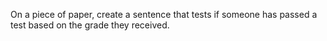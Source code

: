 On a piece of paper, create a sentence that tests if someone has passed a test based on the grade they received. 
